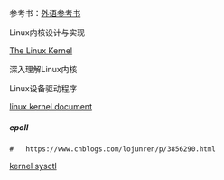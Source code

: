 参考书：[外语参考书](https://doc.lagout.org/)

 Linux内核设计与实现

[The Linux Kernel](https://www.kernel.org/doc/html/v4.15/process/howto.html)

深入理解Linux内核

Linux设备驱动程序

[linux kernel document](https://www.kernel.org/doc/Documentation/)

#####	epoll

```shell
#	https://www.cnblogs.com/lojunren/p/3856290.html
```

[kernel sysctl](https://www.kernel.org/doc/Documentation/sysctl/vm.txt)

